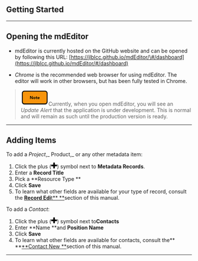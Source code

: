 ## Getting Started

---

## Opening the mdEditor

* mdEditor is currently hosted on the GitHub website and can be opened by following this URL: [https://jlblcc.github.io/mdEditor/\#/dashboard](https://jlblcc.github.io/mdEditor/#/dashboard)

* _Chrome_ is the recommended web browser for using mdEditor. The editor will work in other browsers, but has been fully tested in Chrome.

> ![](/assets/note_small.png)Currently, when you open mdEditor, you will see an _Update Alert_ that the application is under development. This is normal and will remain as such until the production version is ready.

---

## Adding Items

To add a _Project_,_ Product,_ or any other metadata item:

1. Click the plus \(![](/assets/symbol_plus_16.png)\) symbol next to **Metadata Records**.  
2. Enter a **Record Title**  
3. Pick a **Resource Type **  
4. Click **Save**
5. To learn what other fields are available for your type of record, consult the [**Record Edi**t** **](/record.md)section of this manual.

To add a _Contact_:

1. Click the plus \(![](/assets/symbol_plus_16.png)\) symbol next to**Contacts**
2. Enter **Name **and **Position Name**
3. Click **Save**
4. To learn what other fields are available for contacts, consult the** **[**Contact New **](/contact.md)section of this manual.

---



